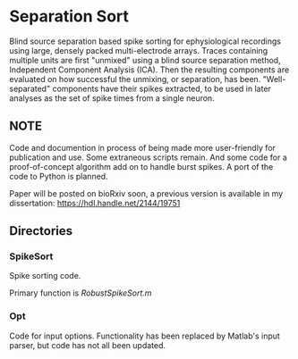 # Separation Sort

Blind source separation based spike sorting for ephysiological recordings using large, densely packed multi-electrode arrays. Traces containing multiple units are first "unmixed" using a blind source separation method, Independent Component Analysis (ICA). Then the resulting components are evaluated on how successful the unmixing, or separation, has been. "Well-separated" components have their spikes extracted, to be used in later analyses as the set of spike times from a single neuron. 

## NOTE

Code and documention in process of being made more user-friendly for publication and use. Some extraneous scripts remain. And some code for a proof-of-concept algorithm add on to handle burst spikes. A port of the code to Python is planned.

Paper will be posted on bioRxiv soon, a previous version is available in my dissertation: https://hdl.handle.net/2144/19751

## Directories

### SpikeSort

Spike sorting code. 

Primary function is *RobustSpikeSort.m*

### Opt

Code for input options. Functionality has been replaced by Matlab's input parser, but code has not all been updated. 
